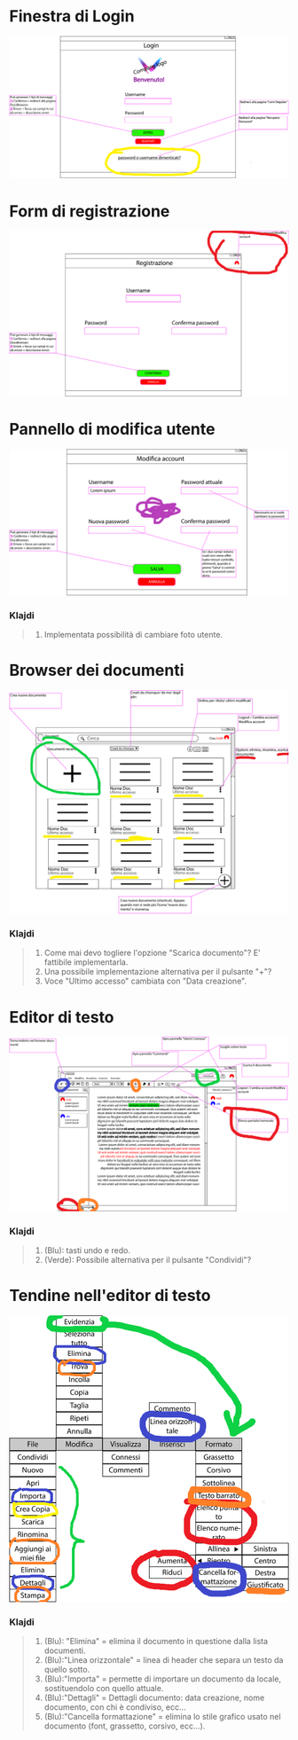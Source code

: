 # Finestra di Login

![](mockups-commentati/Qt%20Login-commentato.png)

# Form di registrazione

![](mockups-commentati/Qt%20FormRegister-commentato.png)

# Pannello di modifica utente

![](mockups-commentati/Qt%20EditAccount-commentato.png)

### Klajdi
>1. Implementata possibilità di cambiare foto utente.

# Browser dei documenti

![](mockups-commentati/Qt%20DocsBrowser-commentato.png)

### Klajdi
>1. Come mai devo togliere l'opzione "Scarica documento"? E' fattibile implementarla.
>2. Una possibile implementazione alternativa per il pulsante "+"?
>3. Voce "Ultimo accesso" cambiata con "Data creazione".

# Editor di testo

![](mockups-commentati/Qt%20textEditor-commentato-02.png)

### Klajdi

>1. (Blu): tasti undo e redo.
>2. (Verde): Possibile alternativa per il pulsante "Condividi"?

# Tendine nell'editor di testo

![](mockups-commentati/TendineTextEditor-01.png)

### Klajdi
>1. (Blu): "Elimina" = elimina il documento in questione dalla lista documenti.
>2. (Blu):"Linea orizzontale" = linea di header che separa un testo da quello sotto.
>3. (Blu):"Importa" = permette di importare un documento da locale, sostituendolo con quello attuale.
>4. (Blu):"Dettagli" = Dettagli documento: data creazione, nome documento, con chi è condiviso, ecc...
>5. (Blu):"Cancella formattazione" = elimina lo stile grafico usato nel documento (font, grassetto, corsivo, ecc...).

<!--# Vista relazione finestre

<!--![](mockups-commentati/Overview.png)

<!--# Vista completa relazione finestre

<!--![](mockups-commentati/OverviewFull.png)
